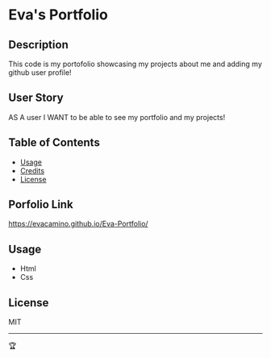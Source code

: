 # Eva's Portfolio
## Description
This code is my portofolio showcasing my projects about me and adding my github user profile!
## User Story
AS A user
I WANT to be able to see my portfolio and my projects!

## Table of Contents
- [Usage](#usage)
- [Credits](#credits)
- [License](#license)

## Porfolio Link
https://evacamino.github.io/Eva-Portfolio/





## Usage
- Html
- Css

## License
MIT


---

🏆 